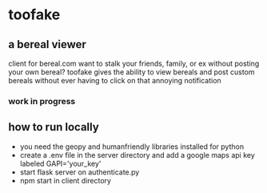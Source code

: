 # toofake
## a bereal viewer

client for bereal.com
want to stalk your friends, family, or ex without posting your own bereal? 
toofake gives the ability to view bereals and post custom bereals without ever having to click on that annoying notification

### work in progress

## how to run locally

- you need the geopy and humanfriendly libraries installed for python
- create a .env file in the server directory and add a google maps api key labeled GAPI='your_key'
- start flask server on authenticate.py
- npm start in client directory
